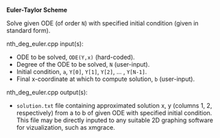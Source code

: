 **Euler-Taylor Scheme**

Solve given ODE (of order `N`) with specified initial condition (given in standard form).

nth_deg_euler.cpp input(s):
   - ODE to be solved, `ODE(Y,x)` (hard-coded).
   - Degree of the ODE to be solved, `N` (user-input).
   - Initial condition, `a`, `Y[0]`, `Y[1]`, `Y[2]`, ... , `Y[N-1]`.
   - Final x-coordinate at which to compute solution, `b` (user-input).

nth_deg_euler.cpp output(s):
   - `solution.txt` file containing approximated solution x, y (columns 1, 2, respectively) from a to b of given ODE with specified initial condition.  This file may be directly inputed to any suitable 2D graphing software for vizualization, such as xmgrace.
